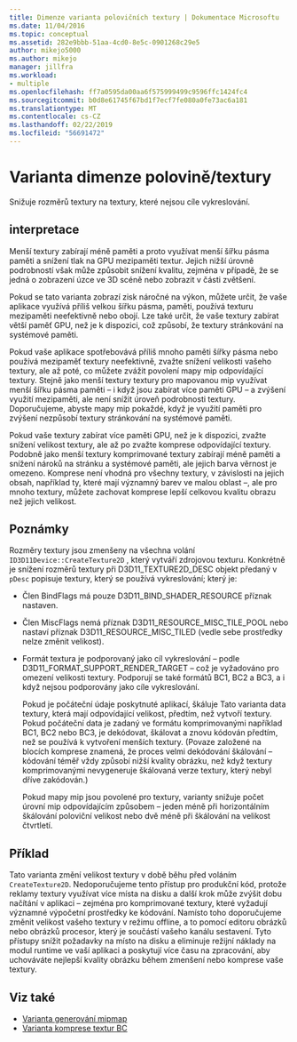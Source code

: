 ```yaml
---
title: Dimenze varianta polovičních textury | Dokumentace Microsoftu
ms.date: 11/04/2016
ms.topic: conceptual
ms.assetid: 282e9bbb-51aa-4cd0-8e5c-0901268c29e5
author: mikejo5000
ms.author: mikejo
manager: jillfra
ms.workload:
- multiple
ms.openlocfilehash: ff7a0595da00aa6f575999499c9596ffc1424fc4
ms.sourcegitcommit: b0d8e61745f67bd1f7ecf7fe080a0fe73ac6a181
ms.translationtype: MT
ms.contentlocale: cs-CZ
ms.lasthandoff: 02/22/2019
ms.locfileid: "56691472"
---
```

# <a name="halfquarter-texture-dimensions-variant"></a>Varianta dimenze polovině/textury
Snižuje rozměrů textury na textury, které nejsou cíle vykreslování.

## <a name="interpretation"></a>interpretace
 Menší textury zabírají méně paměti a proto využívat menší šířku pásma paměti a snížení tlak na GPU mezipaměti textur. Jejich nižší úrovně podrobností však může způsobit snížení kvalitu, zejména v případě, že se jedná o zobrazení úzce ve 3D scéně nebo zobrazit v části zvětšení.

 Pokud se tato varianta zobrazí zisk náročné na výkon, můžete určit, že vaše aplikace využívá příliš velkou šířku pásma, paměti, používá texturu mezipaměti neefektivně nebo obojí. Lze také určit, že vaše textury zabírat větší paměť GPU, než je k dispozici, což způsobí, že textury stránkování na systémové paměti.

 Pokud vaše aplikace spotřebovává příliš mnoho paměti šířky pásma nebo používá mezipaměť textury neefektivně, zvažte snížení velikosti vašeho textury, ale až poté, co můžete zvážit povolení mapy mip odpovídající textury. Stejně jako menší textury textury pro mapovanou mip využívat menší šířku pásma paměti – i když jsou zabírat více paměti GPU – a zvýšení využití mezipaměti, ale není snížit úroveň podrobnosti textury. Doporučujeme, abyste mapy mip pokaždé, když je využití paměti pro zvýšení nezpůsobí textury stránkování na systémové paměti.

 Pokud vaše textury zabírat více paměti GPU, než je k dispozici, zvažte snížení velikost textury, ale až po zvažte komprese odpovídající textury. Podobně jako menší textury komprimované textury zabírají méně paměti a snížení nároků na stránku a systémové paměti, ale jejich barva věrnost je omezeno. Komprese není vhodná pro všechny textury, v závislosti na jejich obsah, například ty, které mají významný barev ve malou oblast –, ale pro mnoho textury, můžete zachovat komprese lepší celkovou kvalitu obrazu než jejich velikost.

## <a name="remarks"></a>Poznámky
 Rozměry textury jsou zmenšeny na všechna volání `ID3D11Device::CreateTexture2D` , který vytváří zdrojovou texturu. Konkrétně je snížení rozměrů textury při D3D11_TEXTURE2D_DESC objekt předaný v `pDesc` popisuje textury, který se používá vykreslování; který je:

- Člen BindFlags má pouze D3D11_BIND_SHADER_RESOURCE příznak nastaven.

- Člen MiscFlags nemá příznak D3D11_RESOURCE_MISC_TILE_POOL nebo nastaví příznak D3D11_RESOURCE_MISC_TILED (vedle sebe prostředky nelze změnit velikost).

- Formát textura je podporovaný jako cíl vykreslování – podle D3D11_FORMAT_SUPPORT_RENDER_TARGET – což je vyžadováno pro omezení velikosti textury. Podporují se také formátů BC1, BC2 a BC3, a i když nejsou podporovány jako cíle vykreslování.

  Pokud je počáteční údaje poskytnuté aplikací, škáluje Tato varianta data textury, která mají odpovídající velikost, předtím, než vytvoří textury. Pokud počáteční data je zadaný ve formátu komprimovanými například BC1, BC2 nebo BC3, je dekódovat, škálovat a znovu kódován předtím, než se používá k vytvoření menších textury. (Povaze založené na blocích komprese znamená, že proces velmi dekódování škálování – kódování téměř vždy způsobí nižší kvality obrázku, než když textury komprimovanými nevygeneruje škálovaná verze textury, který nebyl dříve zakódován.)

  Pokud mapy mip jsou povolené pro textury, varianty snižuje počet úrovní mip odpovídajícím způsobem – jeden méně při horizontálním škálování poloviční velikost nebo dvě méně při škálování na velikost čtvrtletí.

## <a name="example"></a>Příklad
 Tato varianta změní velikost textury v době běhu před voláním `CreateTexture2D`. Nedoporučujeme tento přístup pro produkční kód, protože reklamy textury využívat více místa na disku a další krok může zvýšit dobu načítání v aplikaci – zejména pro komprimované textury, které vyžadují významné výpočetní prostředky ke kódování. Namísto toho doporučujeme změnit velikost vašeho textury v režimu offline, a to pomocí editoru obrázků nebo obrázků procesor, který je součástí vašeho kanálu sestavení. Tyto přístupy snížit požadavky na místo na disku a eliminuje režijní náklady na modul runtime ve vaší aplikaci a poskytují více času na zpracování, aby uchováváte nejlepší kvality obrázku během zmenšení nebo komprese vaše textury.

## <a name="see-also"></a>Viz také
- [Varianta generování mipmap](mip-map-generation-variant.md)
- [Varianta komprese textur BC](bc-texture-compression-variant.md)